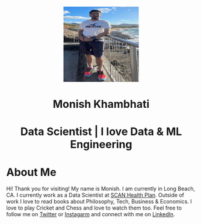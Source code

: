 <p align="center">
  <img 
    width="200"
    height="200"
    src="images/profile.jpg"
  >
</p>

<h1 align="center">Monish Khambhati</h1>

<h1 align="center">Data Scientist | I love Data & ML Engineering </h1>

# About Me
Hi! Thank you for visiting! My name is Monish. I am currently in Long Beach, CA. I currently work as a Data Scientist at [SCAN Health Plan](https://www.scanhealthplan.com/). Outside of work I love to read books about Philosophy, Tech, Business & Economics. I love to play Cricket and Chess and love to watch them too. Feel free to follow me on [Twitter](https://twitter.com/moni2096) or [Instagarm](https://www.instagram.com/monish_khambhati/) and connect with me on [LinkedIn](https://www.linkedin.com/in/monish-khambhati/).
